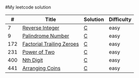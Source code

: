 #My leetcode solution

| # | Title | Solution | Difficulty |
|---| ----- | -------- | ---------- |
|7|[Reverse Integer](https://leetcode.com/problems/reverse-integer/)|[C](https://github.com/gary87004/leetcode/blob/master/reverse.c)|easy|
|9|[Palindrome Number](https://leetcode.com/problems/palindrome-number/)|[C](https://github.com/gary87004/leetcode/blob/master/isPalindrome.c)|easy|
|172|[Factorial Trailing Zeroes](https://leetcode.com/problems/factorial-trailing-zeroes/)|[C](https://github.com/gary87004/leetcode/blob/master/trailingZeroes.c)|easy|
|231|[Power of Two](https://leetcode.com/problems/power-of-two/)|[C](https://github.com/gary87004/leetcode/tree-save/master/Power_of_Two.c)|easy|
|400|[Nth Digit](https://leetcode.com/problems/nth-digit/)|[C](https://github.com/gary87004/leetcode/blob/master/Nth_Digit.c)|easy|
|441|[Arranging Coins](https://leetcode.com/problems/arranging-coins/)|[C](https://github.com/gary87004/leetcode/blob/master/arrangeCoins.c)|easy|

